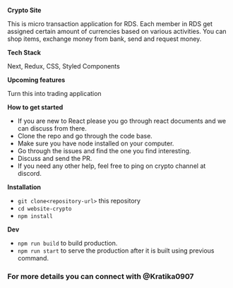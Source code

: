 **Crypto Site**

This is micro transaction application for RDS. Each member in RDS get assigned certain amount of currencies based on various activities. You can shop items, exchange money from bank, send and request money.

**Tech Stack**

Next, Redux, CSS, Styled Components

**Upcoming features**

Turn this into trading application

**How to get started**

- If you are new to React please you go through react documents and we can discuss from there.
- Clone the repo and go through the code base.
- Make sure you have node installed on your computer.
- Go through the issues and find the one you find interesting.
- Discuss and send the PR.
- If you need any other help, feel free to ping on crypto channel at discord.

**Installation**
* `git clone<repository-url>` this repository
* `cd website-crypto`
* `npm install`

**Dev**
* `npm run build` to build production.
* `npm run start` to serve the production after it is built using previous command.


### For more details you can connect with @Kratika0907
